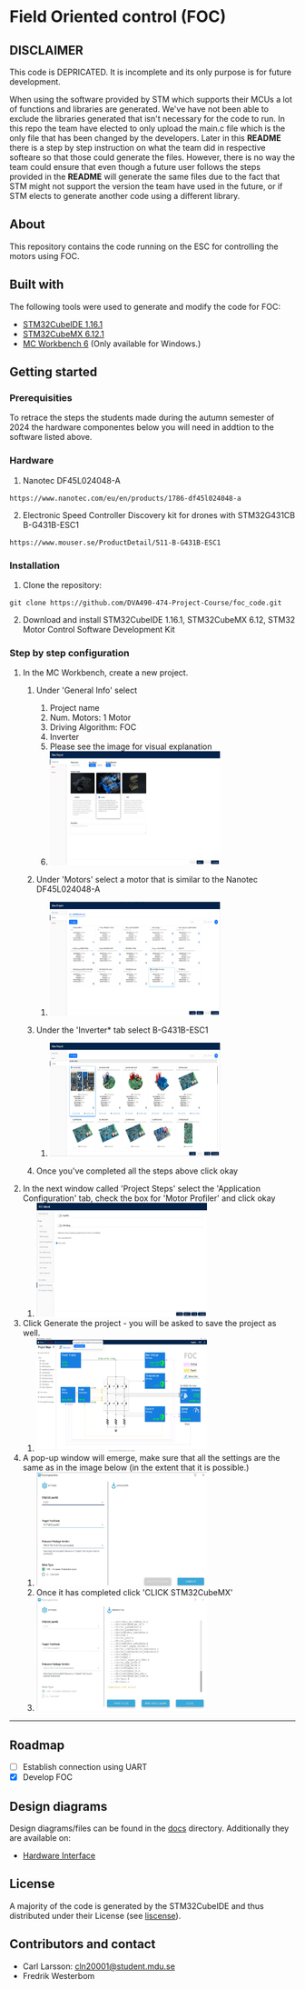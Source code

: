 Field Oriented control (FOC)
=======================

DISCLAIMER
-----------------------
This code is DEPRICATED. It is incomplete and its only purpose is for future development.

When using the software provided by STM which supports their MCUs a lot of functions and libraries are generated. We've have not been able to exclude the libraries generated that isn't necessary for the code to run. In this repo the team have elected to only upload the main.c file which is the only file that has been changed by the developers. Later in this **README** there is a step by step instruction on what the team did in respective softeare so that those could generate the files. However, there is no way the team could ensure that even though a future user follows the steps provided in the **README** will generate the same files due to the fact that STM might not support the version the team have used in the future, or if STM elects to generate another code using a different library.

About
-----------------------
This repository contains the code running on the ESC for controlling the motors using FOC.

## Built with
The following tools were used to generate and modify the code for FOC:
- [STM32CubeIDE 1.16.1](https://www.st.com/en/development-tools/stm32cubeide.html)
- [STM32CubeMX 6.12.1](https://www.st.com/en/development-tools/stm32cubemx.html)
- [MC Workbench 6](https://wiki.st.com/stm32mcu/wiki/STM32MotorControl:STM32_MC_Workbench) (Only available for Windows.)


Getting started
-----------------------

### Prerequisities

To retrace the steps the students made during the autumn semester of 2024 the hardware componentes below you will need in addtion to the software listed above.

### Hardware
1. Nanotec DF45L024048-A
```
https://www.nanotec.com/eu/en/products/1786-df45l024048-a
```
2. Electronic Speed Controller Discovery kit for drones with STM32G431CB B-G431B-ESC1
```
https://www.mouser.se/ProductDetail/511-B-G431B-ESC1
```


### Installation
1. Clone the repository:
```
git clone https://github.com/DVA490-474-Project-Course/foc_code.git
```
2. Download and install STM32CubeIDE 1.16.1, STM32CubeMX 6.12, STM32 Motor Control Software Development Kit

### Step by step configuration
1. In the MC Workbench, create a new project.
    1. Under 'General Info' select
        1. Project name 
        2. Num. Motors: 1 Motor
        3. Driving Algorithm: FOC
        4. Inverter
        5. Please see the image for visual explanation
        6. <img src="instruction_pictures/general_info.jpg" alt="General Info" width="300" height="200">
        

    2. Under 'Motors' select a motor that is similar to the Nanotec DF45L024048-A
        1. <img src="instruction_pictures/Motors.jpg" alt="Motors" width="300" height="200">
    4. Under the 'Inverter* tab select B-G431B-ESC1
        1. <img src="instruction_pictures/Inverter.jpg" alt="Inverter" width="300" height="200">
    5. Once you've completed all the steps above click okay
2. In the next window called 'Project Steps' select the 'Application Configuration' tab, check the box for 'Motor Profiler' and click okay
    1. <img src="instruction_pictures/user_interface.jpg" alt="Applicaton Configuration" width="300" height="200">
3. Click Generate the project - you will be asked to save the project as well.
    1. <img src="instruction_pictures/generate_the_project.jpg" alt="Generate the project" width="300" height="200">
4. A pop-up window will emerge, make sure that all the settings are the same as in the image below (in the extent that it is possible.)
    1. <img src="instruction_pictures/generate_the_code.jpg" alt="Generate the code" width="300" height="200">
    2. Once it has completed click 'CLICK STM32CubeMX'
    3. <img src="instruction_pictures/run_stm32cubemx.jpg" alt="RUN STM32CubeMX" width="300" height="200">

        
       
    

-----------------------

Roadmap
-----------------------
- [ ] Establish connection using UART
- [x] Develop FOC

Design diagrams
-----------------------
Design diagrams/files can be found in the [docs](/docs) directory. Additionally 
they are available on:
- [Hardware Interface](https://www.mermaidchart.com/raw/11c442f5-192c-4ac3-b61e-867a3e2ca6ea?theme=dark&version=v0.1&format=svg)

License
-----------------------
A majority of the code is generated by the STM32CubeIDE and thus distributed under their License (see [liscense](/liscense.pdf)).

Contributors and contact
-----------------------
- Carl Larsson: cln20001@student.mdu.se
- Fredrik Westerbom
